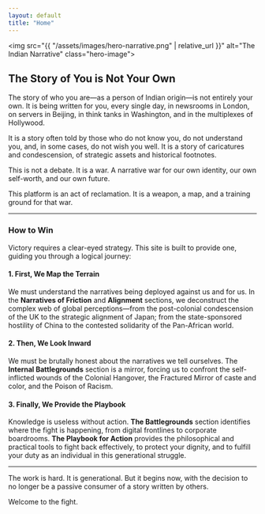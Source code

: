 ```yaml
---
layout: default
title: "Home"
---
```


<img src="{{ "/assets/images/hero-narrative.png" | relative_url }}" alt="The Indian Narrative" class="hero-image">

## The Story of You is Not Your Own

The story of who you are—as a person of Indian origin—is not entirely your own. It is being written for you, every single day, in newsrooms in London, on servers in Beijing, in think tanks in Washington, and in the multiplexes of Hollywood.

It is a story often told by those who do not know you, do not understand you, and, in some cases, do not wish you well. It is a story of caricatures and condescension, of strategic assets and historical footnotes.

This is not a debate. It is a war. A narrative war for our own identity, our own self-worth, and our own future.

This platform is an act of reclamation. It is a weapon, a map, and a training ground for that war.

---

### How to Win

Victory requires a clear-eyed strategy. This site is built to provide one, guiding you through a logical journey:

#### 1. First, We Map the Terrain
We must understand the narratives being deployed against us and for us. In the **Narratives of Friction** and **Alignment** sections, we deconstruct the complex web of global perceptions—from the post-colonial condescension of the UK to the strategic alignment of Japan; from the state-sponsored hostility of China to the contested solidarity of the Pan-African world.

#### 2. Then, We Look Inward
We must be brutally honest about the narratives we tell ourselves. The **Internal Battlegrounds** section is a mirror, forcing us to confront the self-inflicted wounds of the Colonial Hangover, the Fractured Mirror of caste and color, and the Poison of Racism.

#### 3. Finally, We Provide the Playbook
Knowledge is useless without action. **The Battlegrounds** section identifies where the fight is happening, from digital frontlines to corporate boardrooms. **The Playbook for Action** provides the philosophical and practical tools to fight back effectively, to protect your dignity, and to fulfill your duty as an individual in this generational struggle.

---

The work is hard. It is generational. But it begins now, with the decision to no longer be a passive consumer of a story written by others.

Welcome to the fight.